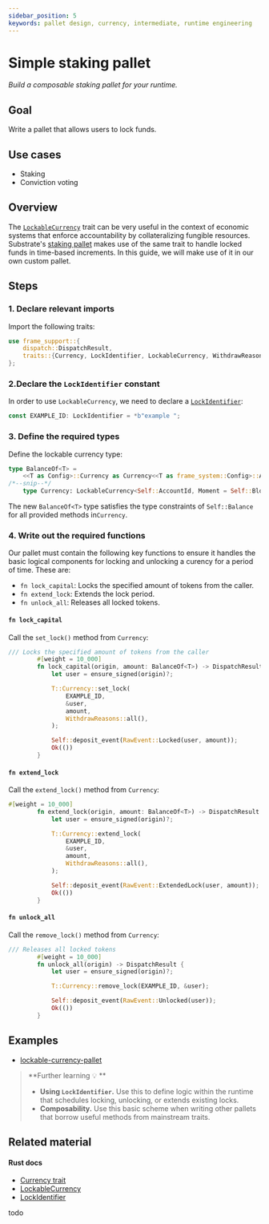 ```yaml
---
sidebar_position: 5
keywords: pallet design, currency, intermediate, runtime engineering
---
```


# Simple staking pallet
_Build a composable staking pallet for your runtime._

## Goal
Write a pallet that allows users to lock funds.

## Use cases
- Staking
- Conviction voting 

## Overview
The [`LockableCurrency`][lockable-rustdocs] trait can be very useful in the context of economic systems that enforce accountability by collateralizing fungible resources.
Substrate's [staking pallet][staking-frame] makes use of the same trait to handle locked funds in time-based increments. In
this guide, we will make use of it in our own custom pallet.

## Steps

### 1. Declare relevant imports

Import the following traits:

```rust
use frame_support::{
	dispatch::DispatchResult,
	traits::{Currency, LockIdentifier, LockableCurrency, WithdrawReasons},
};
```

### 2.Declare the `LockIdentifier` constant
In order to use `LockableCurrency`, we need to declare a [`LockIdentifier`][lockidentifier-rustdocs]: 

```rust
const EXAMPLE_ID: LockIdentifier = *b"example ";
```

### 3. Define the required types

Define the lockable currency type:

```rust
type BalanceOf<T> =
	<<T as Config>::Currency as Currency<<T as frame_system::Config>::AccountId>>::Balance;
/*--snip--*/
	type Currency: LockableCurrency<Self::AccountId, Moment = Self::BlockNumber>;
```
The new `BalanceOf<T>` type satisfies the type constraints of `Self::Balance` for all provided 
methods in`Currency`. 

### 4. Write out the required functions

Our pallet must contain the following key functions to ensure it handles the basic logical components for locking and
unlocking a curency for a period of time. These are:

- `fn lock_capital`: Locks the specified amount of tokens from the caller.
- `fn extend_lock`: Extends the lock period.
- `fn unlock_all`: Releases all locked tokens.

#### `fn lock_capital`
Call the `set_lock()` method from `Currency`:

```rust
/// Locks the specified amount of tokens from the caller
		#[weight = 10_000]
		fn lock_capital(origin, amount: BalanceOf<T>) -> DispatchResult {
			let user = ensure_signed(origin)?;

			T::Currency::set_lock(
				EXAMPLE_ID,
				&user,
				amount,
				WithdrawReasons::all(),
			);

			Self::deposit_event(RawEvent::Locked(user, amount));
			Ok(())
		}
```
#### `fn extend_lock`
Call the `extend_lock()` method from `Currency`:

```rust
#[weight = 10_000]
		fn extend_lock(origin, amount: BalanceOf<T>) -> DispatchResult {
			let user = ensure_signed(origin)?;

			T::Currency::extend_lock(
				EXAMPLE_ID,
				&user,
				amount,
				WithdrawReasons::all(),
			);

			Self::deposit_event(RawEvent::ExtendedLock(user, amount));
			Ok(())
		}
```

#### `fn unlock_all` 
Call the `remove_lock()` method from `Currency`:

```rust
/// Releases all locked tokens
		#[weight = 10_000]
		fn unlock_all(origin) -> DispatchResult {
			let user = ensure_signed(origin)?;

			T::Currency::remove_lock(EXAMPLE_ID, &user);

			Self::deposit_event(RawEvent::Unlocked(user));
			Ok(())
		}

```

## Examples
- [lockable-currency-pallet](https://github.com/sacha-l/substrate-how-to-guides/blob/main/how-to-substrate/example-code/template-node/pallets/lockable-currency/src/lib.rs#L1-L118)

>**Further learning 💡 ** 
> - **Using `LockIdentifier`.** Use this to define logic within the runtime that schedules locking, unlocking, or extends existing locks.
> - **Composability.** Use this basic scheme when writing other pallets that borrow useful methods from mainstream traits.

## Related material
#### Rust docs
- [Currency trait](https://substrate.dev/rustdocs/v3.0.0/frame_support/traits/trait.Currency.html)
- [LockableCurrency][lockable-rustdocs]
- [LockIdentifier][lockidentifier-rustdocs]

todo

[staking-frame]: https://substrate.dev/rustdocs/v3.0.0/pallet_staking/index.html
[lockable-rustdocs]: https://substrate.dev/rustdocs/v3.0.0/frame_support/traits/trait.LockableCurrency.html
[lockidentifier-rustdocs]: https://substrate.dev/rustdocs/v3.0.0/frame_support/traits/type.LockIdentifier.html